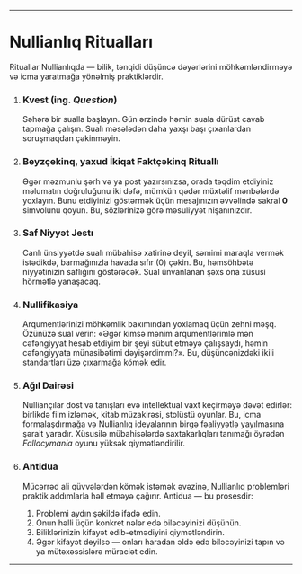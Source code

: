-----
# Nullianlıq Ritualları

Rituallar Nullianlıqda — bilik, tənqidi düşüncə dəyərlərini möhkəmləndirməyə və icma yaratmağa yönəlmiş praktiklərdir.

1.  ### Kvest (ing. *Question*)
    Səhərə bir sualla başlayın. Gün ərzində həmin suala dürüst cavab tapmağa çalışın. Sualı məsələdən daha yaxşı başı çıxanlardan soruşmaqdan çəkinməyin.

2.  ### Beyzçekinq, yaxud İkiqat Faktçəkinq Rituallı
    Əgər məzmunlu şərh və ya post yazırsınızsa, orada təqdim etdiyiniz məlumatın doğruluğunu iki dəfə, mümkün qədər müxtəlif mənbələrdə yoxlayın. Bunu etdiyinizi göstərmək üçün mesajınızın əvvəlində sakral **0** simvolunu qoyun. Bu, sözlərinizə görə məsuliyyət nişanınızdır.

3.  ### Saf Niyyət Jestı
    Canlı ünsiyyətdə sualı mübahisə xatirinə deyil, səmimi maraqla vermək istədikdə, barmağınızla havada sıfır (0) çəkin. Bu, həmsöhbətə niyyətinizin saflığını göstərəcək. Sual ünvanlanan şəxs ona xüsusi hörmətlə yanaşacaq.

4.  ### Nullifikasiya
    Arqumentlərinizi möhkəmlik baxımından yoxlamaq üçün zehni məşq. Özünüzə sual verin: «Əgər kimsə mənim arqumentlərimlə mən cəfəngiyyat hesab etdiyim bir şeyi sübut etməyə çalışsaydı, həmin cəfəngiyyata münasibətimi dəyişərdimmi?». Bu, düşüncənizdəki ikili standartları üzə çıxarmağa kömək edir.

5.  ### Ağıl Dairəsi
    Nulliançılar dost və tanışları evə intellektual vaxt keçirməyə dəvət edirlər: birlikdə film izləmək, kitab müzakirəsi, stolüstü oyunlar. Bu, icma formalaşdırmağa və Nullianlıq ideyalarının birgə fəaliyyətlə yayılmasına şərait yaradır. Xüsusilə mübahisələrdə saxtakarlıqları tanımağı öyrədən *Fallacymania* oyunu yüksək qiymətləndirilir.

6.  ### Antidua
    Mücərrəd ali qüvvələrdən kömək istəmək əvəzinə, Nullianlıq problemləri praktik addımlarla həll etməyə çağırır. Antidua — bu prosesdir:
    1.  Problemi aydın şəkildə ifadə edin.
    2.  Onun həlli üçün konkret nələr edə biləcəyinizi düşünün.
    3.  Biliklərinizin kifayət edib-etmədiyini qiymətləndirin.
    4.  Əgər kifayət deyilsə — onları haradan əldə edə biləcəyinizi tapın və ya mütəxəssislərə müraciət edin.
-----